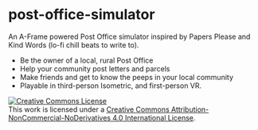 # post-office-simulator
An A-Frame powered Post Office simulator inspired by Papers Please and Kind Words (lo-fi chill beats to write to).

- Be the owner of a local, rural Post Office
- Help your community post letters and parcels
- Make friends and get to know the peeps in your local community
- Playable in third-person Isometric, and first-person VR.


<a rel="license" href="http://creativecommons.org/licenses/by-nc-nd/4.0/"><img alt="Creative Commons License" style="border-width:0" src="https://i.creativecommons.org/l/by-nc-nd/4.0/88x31.png" /></a><br />This work is licensed under a <a rel="license" href="http://creativecommons.org/licenses/by-nc-nd/4.0/">Creative Commons Attribution-NonCommercial-NoDerivatives 4.0 International License</a>.
